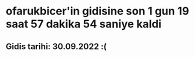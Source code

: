 # ofarukbicer'in gidisine son 1 gun 19 saat 57 dakika 54 saniye kaldi

## Gidis tarihi: 30.09.2022 :(